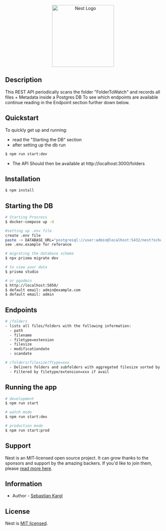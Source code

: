 <p align="center">
  <a href="http://nestjs.com/" target="blank"><img src="https://nestjs.com/img/logo-small.svg" width="200" alt="Nest Logo" /></a>
</p>

[circleci-image]: https://img.shields.io/circleci/build/github/nestjs/nest/master?token=abc123def456
[circleci-url]: https://circleci.com/gh/nestjs/nest

## Description

This REST API periodically scans the folder "FolderToWatch" and records all files + Metadata inside a Postgres DB
To see which endpoints are available continue reading in the Endpoint section further down below.

## Quickstart
To quickly get up and running:
- read the "Starting the DB" section 
- after setting up the db run
```bash
$ npm run start:dev
```
- The API Should then be available at http://localhost:3000/folders

## Installation

```bash
$ npm install
```

## Starting the DB

```bash
# Starting Prosress
$ docker-compose up -d

#setting up .env file
create .env file
paste -> DATABASE_URL="postgresql://user:admin@localhost:5432/nest?schema=public" <- into it (docker credentials)
see .env.example for referance

# migrating the database schema
$ npx prisma migrate dev

# to view your data
$ prisma studio

# or pgadmin
$ http://localhost:5050/
$ default email: admin@example.com
$ default email: admin
```

## Endpoints

```bash
# /folders
- lists all files/folders with the following information:
  - path
  - filename
  - filetype=extension
  - filesize
  - modificationdate
  - scandate

# /folders/filesize?ftype=xxx
  - Delivers folders and subfolders with aggregated filesize sorted by size
  - Filtered by filetype/extension=xxx if avail
```

## Running the app

```bash
# development
$ npm run start

# watch mode
$ npm run start:dev

# production mode
$ npm run start:prod
```

## Support

Nest is an MIT-licensed open source project. It can grow thanks to the sponsors and support by the amazing backers. If you'd like to join them, please [read more here](https://docs.nestjs.com/support).

## Information

- Author - [Sebastian Kargl](https://www.sebastiankargl.com/)


## License

Nest is [MIT licensed](LICENSE).
